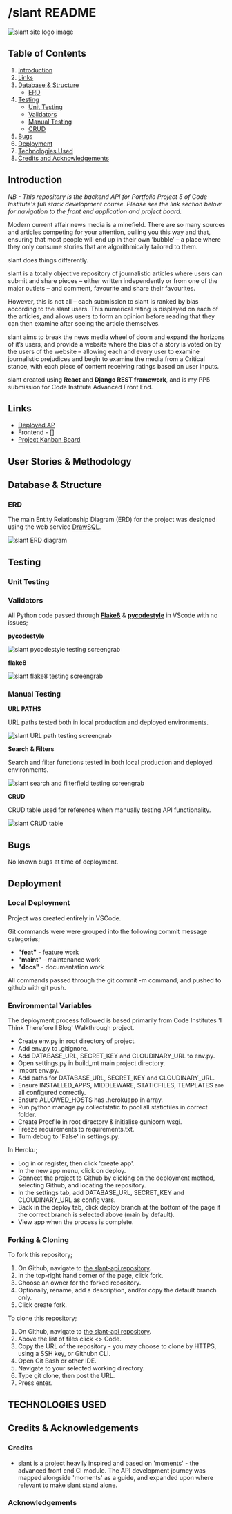 # /slant README

![slant site logo image](assets/readme_misc/slant-default-image_thumbnail.png)

## Table of Contents

1. [Introduction](#introduction)
2. [Links](#links)
3. [Database & Structure](#database--structure)
    - [ERD](#erd)
4. [Testing](#testing)
    - [Unit Testing](#unit-testing)
    - [Validators](#validators)
    - [Manual Testing](#manual-testing)
    - [CRUD](#crud)
5. [Bugs](#bugs)
6. [Deployment](#deployment)
7. [Technologies Used](#technologies-used)
8. [Credits and Acknowledgements](#credits--acknowledgements)





## Introduction

*NB - This repository is the backend API for Portfolio Project 5 of Code Institute's full stack development course. Please see the link section below for navigation to the front end application and project board.*

Modern current affair news media is a minefield. There are so many sources and articles competing for your attention, pulling you this way and that, ensuring that most people will end up in their own ‘bubble’ – a place where they only consume stories that are algorithmically tailored to them.

slant does things differently.

slant is a totally objective repository of journalistic articles where users can submit and share pieces – either written independently or from one of the major outlets – and comment, favourite and share their favourites. 

However, this is not all – each submission to slant is ranked by bias according to the slant users. This numerical rating is displayed on each of the articles, and allows users to form an opinion before reading that they can then examine after seeing the article themselves. 

slant aims to break the news media wheel of doom and expand the horizons of it’s users, and provide a website where the bias of a story is voted on by the users of the website – allowing each and every user to examine journalistic prejudices and begin to examine the media from a Critical stance, with each piece of content receiving ratings based on user inputs.

slant created using **React** and **Django REST framework**, and is my PP5 submission for Code Institute Advanced Front End.

## Links

- [Deployed AP](https://slantapi-c636400a6ffd.herokuapp.com/)
- Frontend - []
- [Project Kanban Board](https://github.com/users/AlbaXIII/projects/11)

## User Stories & Methodology



## Database & Structure

### ERD

The main Entity Relationship Diagram (ERD) for the project was designed using the web service [DrawSQL](https://drawsql.app/). 

![slant ERD diagram](assets/readme_screenshots/slant-erd-diagram.PNG)

## Testing

### Unit Testing





### Validators

All Python code passed through **[Flake8](https://flake8.pycqa.org/en/latest/)** & **[pycodestyle](https://pypi.org/project/pycodestyle/)** in VScode with no issues;

**pycodestyle**

![slant pycodestyle testing screengrab](assets/readme_testing/slant-pycodestyle-testing.PNG)

**flake8**

![slant flake8 testing screengrab](assets/readme_testing/slant-flake8-testing.PNG)

### Manual Testing

**URL PATHS**

URL paths tested both in local production and deployed environments.

![slant URL path testing screengrab](assets\readme_testing\slant-url-path-testing.PNG)

**Search & Filters**

Search and filter functions tested in both local production and deployed environments.

![slant search and filterfield testing screengrab](assets/readme_testing/slant-search-filter-testing.PNG)

**CRUD**

CRUD table used for reference when manually testing API functionality.

![slant CRUD table](assets/readme_screenshots/slant-crud-table.PNG)


## Bugs

No known bugs at time of deployment.

## Deployment

### Local Deployment

Project was created entirely in VSCode.

Git commands were were grouped into the following commit message categories;

- **"feat"** - feature work
- **"maint"** - maintenance work
- **"docs"** - documentation work

All commands passed through the git commit -m command, and pushed to github with git push.

### Environmental Variables

The deployment process followed is based primarily from Code Institutes 'I Think Therefore I Blog' Walkthrough project.

- Create env.py in root directory of project.
- Add env.py to .gitignore.
- Add DATABASE_URL, SECRET_KEY and CLOUDINARY_URL to env.py.
- Open settings.py in build_mt main project directory.
- Import env.py.
- Add paths for DATABASE_URL, SECRET_KEY and CLOUDINARY_URL.
- Ensure INSTALLED_APPS, MIDDLEWARE, STATICFILES, TEMPLATES are all configured correctly.
- Ensure ALLOWED_HOSTS has .herokuapp in array.
- Run python manage.py collectstatic to pool all staticfiles in correct folder.
- Create Procfile in root directory & initialise gunicorn wsgi.
- Freeze requirements to requirements.txt.
- Turn debug to 'False' in settings.py.

In Heroku;

- Log in or register, then click 'create app'.
- In the new app menu, click on deploy.
- Connect the project to Github by clicking on the deployment method, selecting Github, and locating the repository.
- In the settings tab, add DATABASE_URL, SECRET_KEY and CLOUDINARY_URL as config vars.
- Back in the deploy tab, click deploy branch at the bottom of the page if the correct branch is selected above (main by default).
- View app when the process is complete.

### Forking & Cloning

To fork this repository;

1. On Github, navigate to [the slant-api repository](https://github.com/AlbaXIII/slant-api).
2. In the top-right hand corner of the page, click fork.
3. Choose an owner for the forked repository.
4. Optionally, rename, add a description, and/or copy the default branch only.
5. Click create fork.

To clone this repository;

1. On Github, navigate to [the slant-api repository](https://github.com/AlbaXIII/slant-api).
2. Above the list of files click <> Code.
3. Copy the URL of the repository - you may choose to clone by HTTPS, using a SSH key, or Githubn CLI.
4. Open Git Bash or other IDE.
5. Navigate to your selected working directory.
6. Type git clone, then post the URL.
7. Press enter. 

## TECHNOLOGIES USED



## Credits & Acknowledgements

### Credits

- slant is a project heavily inspired and based on 'moments' - the advanced front end CI module. The API development journey was mapped alongside 'moments' as a guide, and expanded upon where relevant to make slant stand alone.


### Acknowledgements
